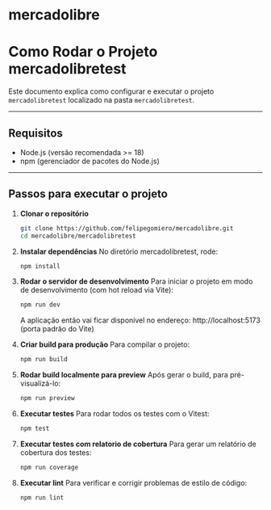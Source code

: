 # mercadolibre

# Como Rodar o Projeto mercadolibretest

Este documento explica como configurar e executar o projeto `mercadolibretest` localizado na pasta `mercadolibretest`.

---

## Requisitos

- Node.js (versão recomendada >= 18)
- npm (gerenciador de pacotes do Node.js)

---

## Passos para executar o projeto

1. **Clonar o repositório**

   ```bash
   git clone https://github.com/felipegomiero/mercadolibre.git
   cd mercadolibre/mercadolibretest
   ```

2. **Instalar dependências**
   No diretório mercadolibretest, rode:
   ```bash
   npm install
   ```
3. **Rodar o servidor de desenvolvimento**
   Para iniciar o projeto em modo de desenvolvimento (com hot reload via Vite):
   ```bash
   npm run dev
   ```
   A aplicação então vai ficar disponível no endereço: http://localhost:5173 (porta padrão do Vite)
4. **Criar build para produção**
   Para compilar o projeto:
   ```bash
   npm run build
   ```
5. **Rodar build localmente para preview**
   Após gerar o build, para pré-visualizá-lo:
   ```bash
   npm run preview
   ```
6. **Executar testes**
   Para rodar todos os testes com o Vitest:
   ```bash
   npm test
   ```
7. **Executar testes com relatorio de cobertura**
   Para gerar um relatório de cobertura dos testes:
   ```bash
   npm run coverage
   ```
8. **Executar lint**
   Para verificar e corrigir problemas de estilo de código:
   ```bash
   npm run lint
   ```
